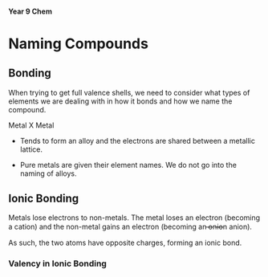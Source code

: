 <head>
  <title>Yr 9 Chem: Naming Compounds</title>
</head>

#### Year 9 Chem

# Naming Compounds

## Bonding

When trying to get full valence shells, we need to consider what types of elements we are dealing with in how it bonds and how we name the compound.

Metal X Metal

- Tends to form an alloy and the electrons are shared between a metallic lattice.

- Pure metals are given their element names. We do not go into the naming of alloys.

## Ionic Bonding

Metals lose electrons to non-metals. The metal loses an electron (becoming a cation) and the non-metal gains an electron (becoming an ̶o̶n̶i̶o̶n anion).

As such, the two atoms have opposite charges, forming an ionic bond.

### Valency in Ionic Bonding